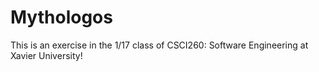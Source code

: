 # Mythologos
This is an exercise in the 1/17 class of CSCI260: Software Engineering at Xavier University!
